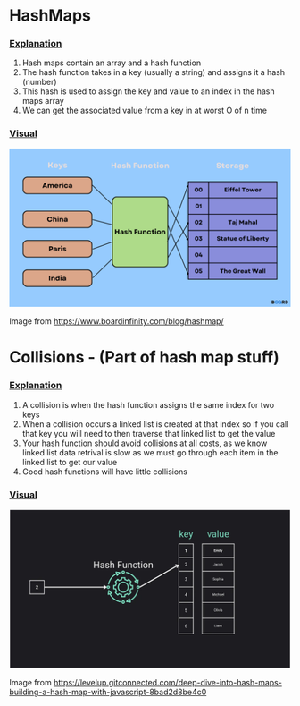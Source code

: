 # HashMaps

### <ins>Explanation</ins>

1) Hash maps contain an array and a hash function
2) The hash function takes in a key (usually a string) and assigns it a hash (number)
3) This hash is used to assign the key and value to an index in the hash maps array
4) We can get the associated value from a key in at worst O of n time

### <ins>Visual</ins>
![Hash Map](hash-map-example.png)

Image from https://www.boardinfinity.com/blog/hashmap/

# Collisions - (Part of hash map stuff)

### <ins>Explanation</ins>

1) A collision is when the hash function assigns the same index for two keys
2) When a collision occurs a linked list is created at that index so if you call that key you will need to then traverse
that linked list to get the value
3) Your hash function should avoid collisions at all costs, as we know linked list data retrival is slow as we must go
through each item in the linked list to get our value
4) Good hash functions will have little collisions

### <ins>Visual</ins>
![Hash Map Collisions](hash-map-collsions.png)

Image from https://levelup.gitconnected.com/deep-dive-into-hash-maps-building-a-hash-map-with-javascript-8bad2d8be4c0

